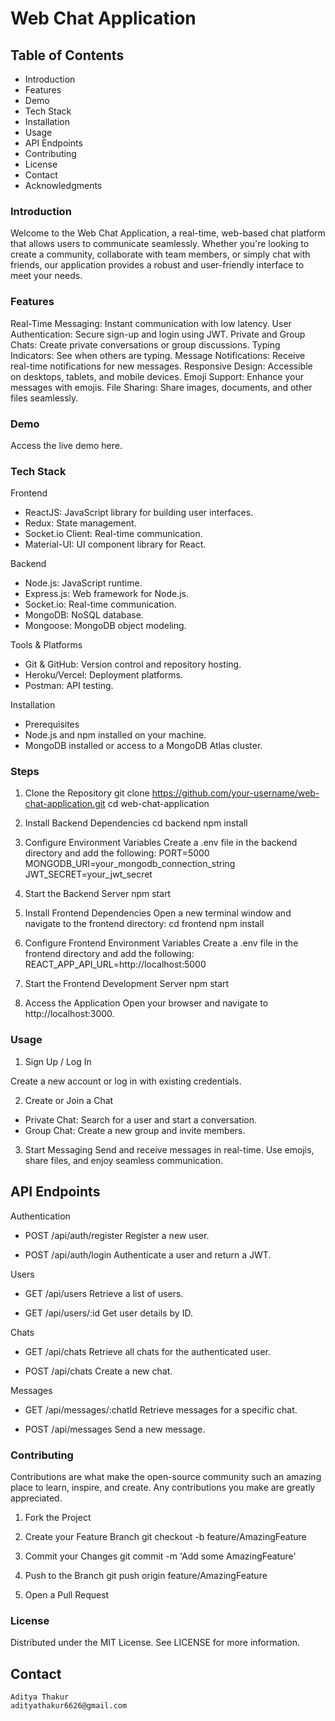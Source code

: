 # Web Chat Application

## Table of Contents
* Introduction
* Features
* Demo
* Tech Stack
* Installation
* Usage
* API Endpoints
* Contributing
* License
* Contact
* Acknowledgments

### Introduction
Welcome to the Web Chat Application, a real-time, web-based chat platform that allows users to communicate seamlessly. Whether you're looking to create a community, collaborate with team members, or simply chat with friends, our application provides a robust and user-friendly interface to meet your needs.

### Features
Real-Time Messaging: Instant communication with low latency.
User Authentication: Secure sign-up and login using JWT.
Private and Group Chats: Create private conversations or group discussions.
Typing Indicators: See when others are typing.
Message Notifications: Receive real-time notifications for new messages.
Responsive Design: Accessible on desktops, tablets, and mobile devices.
Emoji Support: Enhance your messages with emojis.
File Sharing: Share images, documents, and other files seamlessly.
### Demo

Access the live demo here.

### Tech Stack


Frontend
* ReactJS: JavaScript library for building user interfaces.
* Redux: State management.
* Socket.io Client: Real-time communication.
* Material-UI: UI component library for React.


Backend
* Node.js: JavaScript runtime.
* Express.js: Web framework for Node.js.
* Socket.io: Real-time communication.
* MongoDB: NoSQL database.
* Mongoose: MongoDB object modeling.


Tools & Platforms
* Git & GitHub: Version control and repository hosting.
* Heroku/Vercel: Deployment platforms.
* Postman: API testing.


Installation
* Prerequisites
* Node.js and npm installed on your machine.
* MongoDB installed or access to a MongoDB Atlas cluster.

### Steps

1. Clone the Repository
   git clone https://github.com/your-username/web-chat-application.git
cd web-chat-application

2. Install Backend Dependencies
   cd backend
   npm install

3. Configure Environment Variables
   Create a .env file in the backend directory and add the following:
   PORT=5000
   MONGODB_URI=your_mongodb_connection_string
   JWT_SECRET=your_jwt_secret

4. Start the Backend Server
   npm start

5. Install Frontend Dependencies
   Open a new terminal window and navigate to the frontend directory:
   cd frontend
   npm install

6. Configure Frontend Environment Variables
   Create a .env file in the frontend directory and add the following:
   REACT_APP_API_URL=http://localhost:5000

7. Start the Frontend Development Server
   npm start

8. Access the Application
   Open your browser and navigate to http://localhost:3000.

### Usage
1. Sign Up / Log In

Create a new account or log in with existing credentials.

2. Create or Join a Chat
* Private Chat: Search for a user and start a conversation.
* Group Chat: Create a new group and invite members.

3. Start Messaging
   Send and receive messages in real-time. Use emojis, share files, and enjoy seamless communication.

## API Endpoints
Authentication
* POST /api/auth/register
  Register a new user.

* POST /api/auth/login
  Authenticate a user and return a JWT.

Users
* GET /api/users
  Retrieve a list of users.

* GET /api/users/:id
  Get user details by ID.

Chats
* GET /api/chats
  Retrieve all chats for the authenticated user.

* POST /api/chats
  Create a new chat.

Messages
* GET /api/messages/:chatId
  Retrieve messages for a specific chat.

* POST /api/messages
  Send a new message.

### Contributing

Contributions are what make the open-source community such an amazing place to learn, inspire, and create. Any contributions you make are greatly appreciated.

1. Fork the Project

2. Create your Feature Branch
   git checkout -b feature/AmazingFeature

3. Commit your Changes
  git commit -m 'Add some AmazingFeature'

4. Push to the Branch
   git push origin feature/AmazingFeature
   
5. Open a Pull Request

### License

Distributed under the MIT License. See LICENSE for more information.

## Contact
    Aditya Thakur
    adityathakur6626@gmail.com






